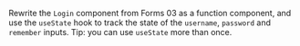 Rewrite the `Login` component from Forms 03 as a function component, and use the `useState` hook to track the state of the `username`, `password` and `remember` inputs. Tip: you can use `useState` more than once.
